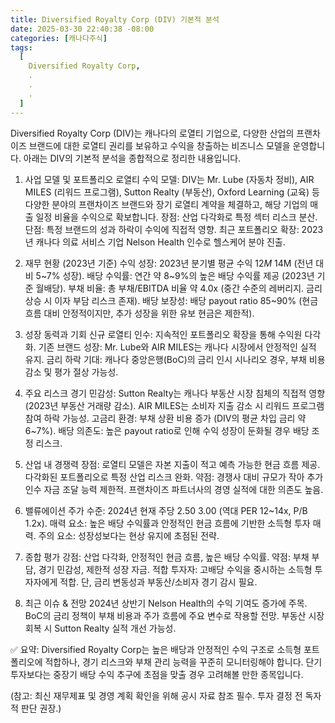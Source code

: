 ```yaml
---
title: Diversified Royalty Corp (DIV) 기본적 분석
date: 2025-03-30 22:40:38 -08:00
categories: [캐나다주식]
tags:
  [
    Diversified Royalty Corp,
    .
    .
    .
  ]
---
```


Diversified Royalty Corp (DIV)는 캐나다의 로열티 기업으로, 다양한 산업의 프랜차이즈 브랜드에 대한 로열티 권리를 보유하고 수익을 창출하는 비즈니스 모델을 운영합니다. 아래는 DIV의 기본적 분석을 종합적으로 정리한 내용입니다.

1. 사업 모델 및 포트폴리오
로열티 수익 모델: DIV는 Mr. Lube (자동차 정비), AIR MILES (리워드 프로그램), Sutton Realty (부동산), Oxford Learning (교육) 등 다양한 분야의 프랜차이즈 브랜드와 장기 로열티 계약을 체결하고, 해당 기업의 매출 일정 비율을 수익으로 확보합니다.
장점: 산업 다각화로 특정 섹터 리스크 분산.
단점: 특정 브랜드의 성과 하락이 수익에 직접적 영향.
최근 포트폴리오 확장: 2023년 캐나다 의료 서비스 기업 Nelson Health 인수로 헬스케어 분야 진출.

2. 재무 현황 (2023년 기준)
수익 성장: 2023년 분기별 평균 수익 $12M~$14M (전년 대비 5~7% 성장).
배당 수익률: 연간 약 8~9%의 높은 배당 수익률 제공 (2023년 기준 월배당).
부채 비율: 총 부채/EBITDA 비율 약 4.0x (중간 수준의 레버리지. 금리 상승 시 이자 부담 리스크 존재).
배당 보장성: 배당 payout ratio 85~90% (현금 흐름 대비 안정적이지만, 추가 성장을 위한 유보 현금은 제한적).

3. 성장 동력과 기회
신규 로열티 인수: 지속적인 포트폴리오 확장을 통해 수익원 다각화.
기존 브랜드 성장: Mr. Lube와 AIR MILES는 캐나다 시장에서 안정적인 실적 유지.
금리 하락 기대: 캐나다 중앙은행(BoC)의 금리 인시 시나리오 경우, 부채 비용 감소 및 평가 절상 가능성.

4. 주요 리스크
경기 민감성:
Sutton Realty는 캐나다 부동산 시장 침체의 직접적 영향 (2023년 부동산 거래량 감소).
AIR MILES는 소비자 지출 감소 시 리워드 프로그램 참여 하락 가능성.
고금리 환경: 부채 상환 비용 증가 (DIV의 평균 차입 금리 약 6~7%).
배당 의존도: 높은 payout ratio로 인해 수익 성장이 둔화될 경우 배당 조정 리스크.

5. 산업 내 경쟁력
장점:
로열티 모델은 자본 지출이 적고 예측 가능한 현금 흐름 제공.
다각화된 포트폴리오로 특정 산업 리스크 완화.
약점:
경쟁사 대비 규모가 작아 추가 인수 자금 조달 능력 제한적.
프랜차이즈 파트너사의 경영 실적에 대한 의존도 높음.

6. 밸류에이션
주가 수준: 2024년 현재 주당 $2.50~$3.00 (역대 PER 12~14x, P/B 1.2x).
매력 요소: 높은 배당 수익률과 안정적인 현금 흐름에 기반한 소득형 투자 매력.
주의 요소: 성장성보다는 현상 유지에 초점된 전략.

7. 종합 평가
강점: 산업 다각화, 안정적인 현금 흐름, 높은 배당 수익률.
약점: 부채 부담, 경기 민감성, 제한적 성장 자금.
적합 투자자: 고배당 수익을 중시하는 소득형 투자자에게 적합. 단, 금리 변동성과 부동산/소비자 경기 감시 필요.

8. 최근 이슈 & 전망
2024년 상반기 Nelson Health의 수익 기여도 증가에 주목.
BoC의 금리 정책이 부채 비용과 주가 흐름에 주요 변수로 작용할 전망.
부동산 시장 회복 시 Sutton Realty 실적 개선 가능성.

✅ 요약:
Diversified Royalty Corp는 높은 배당과 안정적인 수익 구조로 소득형 포트폴리오에 적합하나, 경기 리스크와 부채 관리 능력을 꾸준히 모니터링해야 합니다. 단기 투자보다는 중장기 배당 수익 추구에 초점을 맞출 경우 고려해볼 만한 종목입니다.

(참고: 최신 재무제표 및 경영 계획 확인을 위해 공시 자료 참조 필수. 투자 결정 전 독자적 판단 권장.)